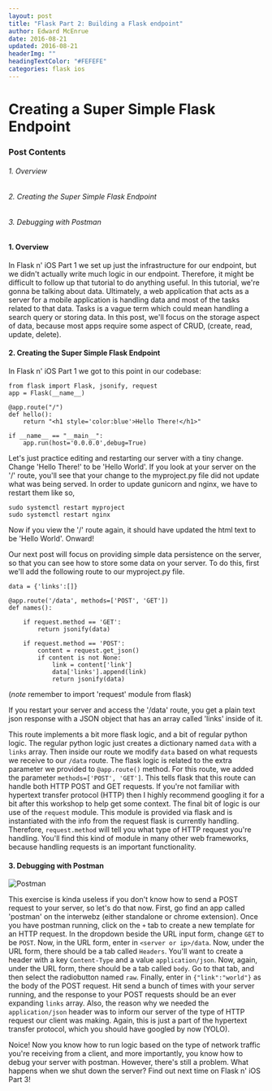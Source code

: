 ```yaml
---
layout: post
title: "Flask Part 2: Building a Flask endpoint"
author: Edward McEnrue
date: 2016-08-21
updated: 2016-08-21
headerImg: ""
headingTextColor: "#FEFEFE"
categories: flask ios
---
```



# Creating a Super Simple Flask Endpoint

### Post Contents

###### 1. Overview

###### 2. Creating the Super Simple Flask Endpoint

###### 3. Debugging with Postman


#### 1. Overview

In Flask n' iOS Part 1 we set up just the infrastructure for our endpoint, but we didn't actually write much logic in our endpoint. Therefore, it might be difficult to follow up that tutorial to do anything useful. In this tutorial, we're gonna be talking about data. Ultimately, a web application that acts as a server for a mobile application is handling data and most of the tasks related to that data. Tasks is a vague term which could mean handling a search query or storing data. In this post, we'll focus on the storage aspect of data, because most apps require some aspect of CRUD, (create, read, update, delete).

#### 2. Creating the Super Simple Flask Endpoint

In Flask n' iOS Part 1 we got to this point in our codebase:

```
from flask import Flask, jsonify, request
app = Flask(__name__)

@app.route("/")
def hello():
	return "<h1 style='color:blue'>Hello There!</h1>"

if __name__ == "__main__":
	app.run(host='0.0.0.0',debug=True)
```

Let's just practice editing and restarting our server with a tiny change. Change 'Hello There!' to be 'Hello World'. If you look at your server on the '/' route, you'll see that your change to the myproject.py file did not update what was being served. In order to update gunicorn and nginx, we have to restart them like so,

```
sudo systemctl restart myproject
sudo systemctl restart nginx
```
Now if you view the '/' route again, it should have updated the html text to be 'Hello World'. Onward!

Our next post will focus on providing simple data persistence on the server, so that you can see how to store some data on your server. To do this, first we'll add the following route to our myproject.py file. 

```
data = {'links':[]}

@app.route('/data', methods=['POST', 'GET'])
def names():
	
	if request.method == 'GET':
		return jsonify(data)

	if request.method == 'POST':
		content = request.get_json()
		if content is not None:
			link = content['link']
			data['links'].append(link)
			return jsonify(data)

```
(*note* remember to import 'request' module from flask)

If you restart your server and access the '/data' route, you get a plain text json response with a JSON object that has an array called 'links' inside of it.


This route implements a bit more flask logic, and a bit of regular python logic. The regular python logic just creates a dictionary named ```data``` with a ```links``` array. Then inside our route we modify ```data``` based on what requests we receive to our ```/data``` route. The flask logic is related to the extra parameter we provided to ```@app.route()``` method. For this route, we added the parameter ```methods=['POST', 'GET']```. This tells flask that this route can handle both HTTP POST and GET requests. If you're not familiar with hypertext transfer protocol (HTTP) then I highly recommend googling it for a bit after this workshop to help get some context. The final bit of logic is our use of the ```request``` module. This module is provided via flask and is instantiated with the info from the request flask is currently handling. Therefore, ```request.method``` will tell you what type of HTTP request you're handling. You'll find this kind of module in many other web frameworks, because handling requests is an important functionality.

#### 3. Debugging with Postman

![Postman](https://raw.githubusercontent.com/postmanlabs/postmanlabs.github.io/develop/global-artefacts/postman-logo%2Btext-320x132.png)

This exercise is kinda useless if you don't know how to send a POST request to your server, so let's do that now. First, go find an app called 'postman' on the interwebz (either standalone or chrome extension). Once you have postman running, click on the ```+``` tab to create a new template for an HTTP request. In the dropdown beside the URL input form, change ```GET``` to be ```POST```. Now, in the URL form, enter in ```<server or ip>/data```. Now, under the URL form, there should be a tab called ```Headers```. You'll want to create a header with a key ```Content-Type``` and a value ```application/json```. Now, again, under the URL form, there should be a tab called ```body```. Go to that tab, and then select the radiobutton named ```raw```. Finally, enter in ```{"link":"world"}``` as the body of the POST request. Hit send a bunch of times with your server running, and the response to your POST requests should be an ever expanding ```links``` array. Also, the reason why we needed the ```application/json``` header was to inform our server of the type of HTTP request our client was making. Again, this is just a part of the hypertext transfer protocol, which you should have googled by now (YOLO).


Noice! Now you know how to run logic based on the type of network traffic you're receiving from a client, and more importantly, you know how to debug your server with postman. However, there's still a problem. What happens when we shut down the server? Find out next time on Flask n' iOS Part 3!






